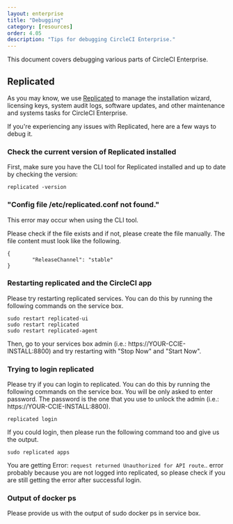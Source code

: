 ```yaml
---
layout: enterprise
title: "Debugging"
category: [resources]
order: 4.05
description: "Tips for debugging CircleCI Enterprise."
---
```


This document covers debugging various parts of CircleCI Enterprise.

## Replicated

As you may know, we use [Replicated](https://www.replicated.com/) to manage the installation wizard, licensing keys, system audit logs, software updates, and other maintenance and systems tasks for CircleCI Enterprise.

If you're experiencing any issues with Replicated, here are a few ways to debug it.

### Check the current version of Replicated installed

First, make sure you have the CLI tool for Replicated installed and up to date by checking the version:

```
replicated -version
```

### "Config file /etc/replicated.conf not found."

This error may occur when using the CLI tool.

Please check if the file exists and if not, please create the file manually. The file content must look like the following.

```
{
        "ReleaseChannel": "stable"
}
```

### Restarting replicated and the CircleCI app

Please try restarting replicated services. You can do this by running the following commands on the service box.

```
sudo restart replicated-ui
sudo restart replicated
sudo restart replicated-agent
```

Then, go to your services box admin (i.e.: https://YOUR-CCIE-INSTALL:8800) and try restarting with "Stop Now" and "Start Now".

### Trying to login replicated

Please try if you can login to replicated. You can do this by running the following commands on the service box. You will be only asked to enter password. The password is the one that you use to unlock the admin (i.e.: https://YOUR-CCIE-INSTALL:8800).

```
replicated login
```

If you could login, then please run the following command too and give us the output.

```
sudo replicated apps
```

You are getting Error: `request returned Unauthorized for API route`.. error probably because you are not logged into replicated, so please check if you are still getting the error after successful login.

### Output of docker ps

Please provide us with the output of sudo docker ps in service box.


